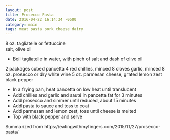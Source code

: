 ```yaml
---
layout: post
title: Prosecco Pasta
date: 2016-04-22 16:14:34 -0500
category: main
tags: meat pasta pork cheese dairy
---
```

8 oz. tagliatelle or fettuccine  
salt, olive oil  
<ul>
 	<li>Boil tagliatelle in water, with pinch of salt and dash of olive oil</li>
</ul>
2 packages cubed pancetta  
4 red chillies, minced  
8 cloves garlic, minced  
8 oz. prosecco or dry white wine  
5 oz. parmesan cheese, grated  
lemon zest  
black pepper  
<ul>
 	<li>In a frying pan, heat pancetta on low heat until translucent</li>
 	<li>Add chillies and garlic and sauté in pancetta fat for 3 minutes</li>
 	<li>Add prosecco and simmer until reduced, about 15 minutes</li>
 	<li>Add pasta to sauce and toss to coat</li>
 	<li>Add parmesan and lemon zest, toss until cheese is melted</li>
 	<li>Top with black pepper and serve</li>
</ul>
Summarized from https://eatingwithmyfingers.com/2015/11/27/prosecco-pasta/  
